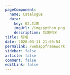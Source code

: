 ```yaml
---
pageComponent: 
  name: Catalogue
  data: 
    key: 02.后端
    imgUrl: /img/python.png
    description: 后端相关
title: 后端
date: 2020-03-11 21:50:54
permalink: /webappframework
sidebar: false
article: false
comment: false
editLink: false
---
```

